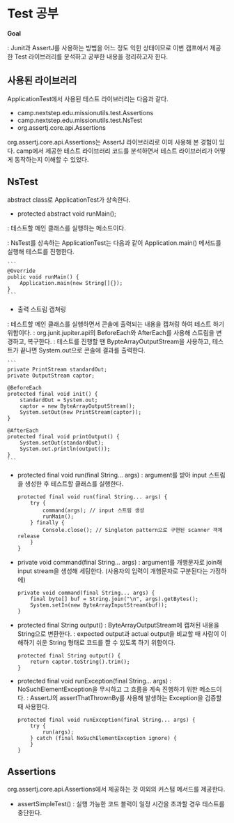 # Test 공부

**Goal**

: Junit과 AssertJ를 사용하는 방법을 어느 정도 익힌 상태이므로 이번 캠프에서 제공한 Test 라이브러리를 분석하고 공부한 내용을 정리하고자 한다.

## 사용된 라이브러리

ApplicationTest에서 사용된 테스트 라이브러리는 다음과 같다. 
- camp.nextstep.edu.missionutils.test.Assertions
- camp.nextstep.edu.missionutils.test.NsTest
- org.assertj.core.api.Assertions

org.assertj.core.api.Assertions는 AssertJ 라이브러리로 이미 사용해 본 경험이 있다. 
camp에서 제공한 테스트 라이브러리 코드를 분석하면서 테스트 라이브러리가 어떻게 동작하는지 이해할 수 있었다. 


## NsTest

abstract class로 ApplicationTest가 상속한다.

- protected abstract void runMain();

: 테스트할 메인 클래스를 실행하는 메소드이다.


: NsTest를 상속하는 ApplicationTest는 다음과 같이 Application.main() 메서드를 
실행해 테스트를 진행한다. 

    ```
    @Override
    public void runMain() {
        Application.main(new String[]{});
    }
    ```
  
- 출력 스트림 캡쳐링

: 테스트할 메인 클래스를 실행하면서 콘솔에 출력되는 내용을 캡쳐링 하여 테스트 하기 위함이다. 
: org.junit.jupiter.api의 BeforeEach와 AfterEach를 사용해 스트림을 변경하고, 복구한다.
: 테스트를 진행할 땐 BypteArrayOutputStream을 사용하고, 테스트가 끝나면 System.out으로 콘솔에 결과를 출력한다.

    ```
    private PrintStream standardOut;
    private OutputStream captor;

    @BeforeEach
    protected final void init() {
        standardOut = System.out;
        captor = new ByteArrayOutputStream();
        System.setOut(new PrintStream(captor));
    }

    @AfterEach
    protected final void printOutput() {
        System.setOut(standardOut);
        System.out.println(output());
    }
    ```
  

- protected final void run(final String... args)
: argument를 받아 input 스트림을 생성한 후 테스트할 클래스를 실행한다.

    ```
    protected final void run(final String... args) {
        try {
            command(args); // input 스트림 생성
            runMain(); 
        } finally {
            Console.close(); // Singleton pattern으로 구현된 scanner 객체 release
        }
    }
    ```
  
- private void command(final String... args)
: argument를 개행문자로 join해 input stream을 생성해 세팅한다. (사용자의 입력이 개행문자로 구분된다는 가정하에)

    ```
    private void command(final String... args) {
        final byte[] buf = String.join("\n", args).getBytes();
        System.setIn(new ByteArrayInputStream(buf));
    }
    ```

- protected final String output()
: ByteArrayOutputStream에 캡쳐된 내용을 String으로 변환한다. 
: expected output과 actual output을 비교할 때 사람이 이해하기 쉬운 String 형태로 코드를 짤 수 있도록 하기 위함이다. 

    ```
    protected final String output() {
        return captor.toString().trim();
    }
    ```
  
- protected final void runException(final String... args)
: NoSuchElementException을 무시하고 그 흐름을 계속 진행하기 위한 메소드이다. 
: AssertJ의 assertThatThrownBy를 사용해 발생하는 Exception을 검증할 때 사용한다. 

    ```
    protected final void runException(final String... args) {
        try {
            run(args);
        } catch (final NoSuchElementException ignore) {
        }
    }
    ```
  

## Assertions

org.assertj.core.api.Assertions에서 제공하는 것 이외의 커스텀 메서드를 제공한다. 

- assertSimpleTest()
: 실행 가능한 코드 블럭이 일정 시간을 초과할 경우 테스트를 중단한다. 
  
